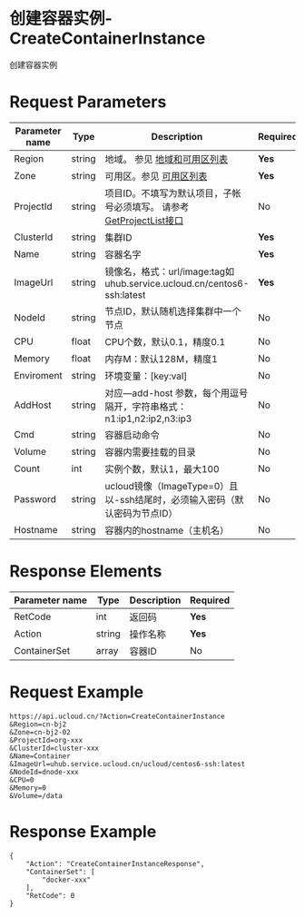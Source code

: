 # 创建容器实例-CreateContainerInstance

创建容器实例

# Request Parameters
|Parameter name|Type|Description|Required|
|---|---|---|---|
|Region|string|地域。 参见 [地域和可用区列表](../summary/regionlist.html)|**Yes**|
|Zone|string|可用区。参见 [可用区列表](../summary/regionlist.html)|**Yes**|
|ProjectId|string|项目ID。不填写为默认项目，子帐号必须填写。 请参考[GetProjectList接口](../summary/get_project_list.html)|No|
|ClusterId|string|集群ID|**Yes**|
|Name|string|容器名字|**Yes**|
|ImageUrl|string|镜像名，格式：url/image:tag如uhub.service.ucloud.cn/centos6-ssh:latest|**Yes**|
|NodeId|string|节点ID，默认随机选择集群中一个节点|No|
|CPU|float|CPU个数，默认0.1，精度0.1|No|
|Memory|float|内存M：默认128M，精度1|No|
|Enviroment|string|环境变量：[key:val]|No|
|AddHost|string|对应—add-host 参数，每个用逗号隔开，字符串格式：n1:ip1,n2:ip2,n3:ip3|No|
|Cmd|string|容器启动命令|No|
|Volume|string|容器内需要挂载的目录|No|
|Count|int|实例个数，默认1，最大100|No|
|Password|string|ucloud镜像（ImageType=0）且以-ssh结尾时，必须输入密码（默认密码为节点ID）|No|
|Hostname|string|容器内的hostname（主机名）|No|

# Response Elements
|Parameter name|Type|Description|Required|
|---|---|---|---|
|RetCode|int|返回码|**Yes**|
|Action|string|操作名称|**Yes**|
|ContainerSet|array|容器ID|No|

# Request Example
```
https://api.ucloud.cn/?Action=CreateContainerInstance
&Region=cn-bj2
&Zone=cn-bj2-02
&ProjectId=org-xxx
&ClusterId=cluster-xxx
&Name=Container
&ImageUrl=uhub.service.ucloud.cn/ucloud/centos6-ssh:latest
&NodeId=dnode-xxx
&CPU=0
&Memory=0
&Volume=/data
```

# Response Example
```
{
    "Action": "CreateContainerInstanceResponse", 
    "ContainerSet": [
        "docker-xxx"
    ], 
    "RetCode": 0
}
```

